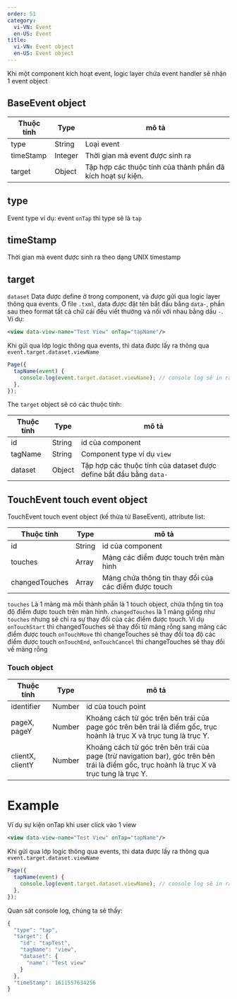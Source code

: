 ```yaml
---
order: 51
category:
  vi-VN: Event
  en-US: Event
title: 
  vi-VN: Event object
  en-US: Event object
---
```


Khi một component kích hoạt event, logic layer chứa event handler sẽ nhận 1 event object

## BaseEvent object

| Thuộc tính     |  Type | mô tả                         |
| ------- | --------------- | ----------------------------- |
| type | String          | Loại event |
| timeStamp | Integer | Thời gian mà event được sinh ra | 
| target | Object | Tập hợp các thuộc tính của thành phần đã kích hoạt sự kiện.

## type
Event type ví dụ: event `onTap` thì type sẽ là `tap`

## timeStamp
Thời gian mà event được sinh ra theo dạng UNIX timestamp

## target
`dataset` Data được define ở trong component, và được gửi qua logic layer thông qua events. Ở file `.txml`, data được đặt tên bắt đầu bằng `data-`, phần sau theo format tất cả chữ cái đều viết thường và nối với nhau bằng dấu `-`. Ví dụ:
```xml
<view data-view-name="Test View" onTap="tapName"/>
```
Khi gửi qua lớp logic thông qua events, thì data được lấy ra thông qua `event.target.dataset.viewName`
```js
Page({
  tapName(event) {
    console.log(event.target.dataset.viewName); // console log sẽ in ra giá trị Test View
  },
});
```

The `target` object sẽ có các thuộc tính:

| Thuộc tính     |  Type | mô tả                         |
| ------- | --------------- | ----------------------------- |
| id | String          | id của component |
| tagName | String | Component type ví dụ `view` | 
| dataset | Object | Tập hợp các thuộc tính của dataset được define bắt đầu bằng `data-` |

## TouchEvent touch event object
TouchEvent touch event object (kế thừa từ BaseEvent), attribute list:

| Thuộc tính     |  Type | mô tả                         |
| ------- | --------------- | ----------------------------- |
| id | String          | id của component |
| touches | Array | Mảng các điểm được touch trên màn hình | 
| changedTouches | Array | Mảng chứa thông tin thay đổi của các điểm được touch |

```touches``` Là 1 mảng mà mỗi thành phần là 1 touch object, chứa thông tin toạ độ điểm được touch trên màn hình.
```changedTouches``` là 1 mảng giống như ```touches``` nhưng sẽ chỉ ra sự thay đổi của các điểm được touch. Ví dụ
`onTouchStart` thì changedTouches sẽ thay đổi từ mảng rỗng sang mảng các điểm được touch
`onTouchMove` thì changeTouches sẽ thay đổi toạ độ các điểm được touch
`onTouchEnd`, `onTouchCancel` thì changeTouches sẽ thay đổi về mảng rỗng

### Touch object

| Thuộc tính     |  Type | mô tả                         |
| ------- | --------------- | ----------------------------- |
| identifier | Number          | id của touch point |
| pageX, pageY | Number | Khoảng cách từ góc trên bên trái của page góc trên bên trái là điểm gốc, trục hoành là trục X và trục tung là trục Y. | 
| clientX, clientY | Number |  Khoảng cách từ góc trên bên trái của page (trừ navigation bar), góc trên bên trái là điểm gốc, trục hoành là trục X và trục tung là trục Y. |

# Example
Ví dụ sự kiện onTap khi user click vào 1 view
```xml
<view data-view-name="Test View" onTap="tapName"/>
```
Khi gửi qua lớp logic thông qua events, thì data được lấy ra thông qua `event.target.dataset.viewName`
```js
Page({
  tapName(event) {
    console.log(event.target.dataset.viewName); // console log sẽ in ra giá trị Test View
  },
});
```

 Quan sát console log, chúng ta sẽ thấy:
```js
{
  "type": "tap",
  "target": {
    "id": "tapTest",
    "tagName": "view",
    "dataset": {
      "name": "Test view"
    }
  },
  "timeStamp": 1611557634256
}
```